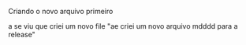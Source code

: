 Criando o novo arquivo primeiro


a se viu que criei um novo file "ae criei um novo arquivo mdddd para a release"